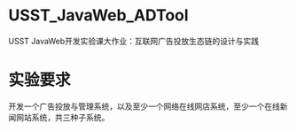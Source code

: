 # USST_JavaWeb_ADTool
USST JavaWeb开发实验课大作业：互联网广告投放生态链的设计与实践

# 实验要求
开发一个广告投放与管理系统，以及至少一个网络在线网店系统，至少一个在线新闻网站系统，共三种子系统。